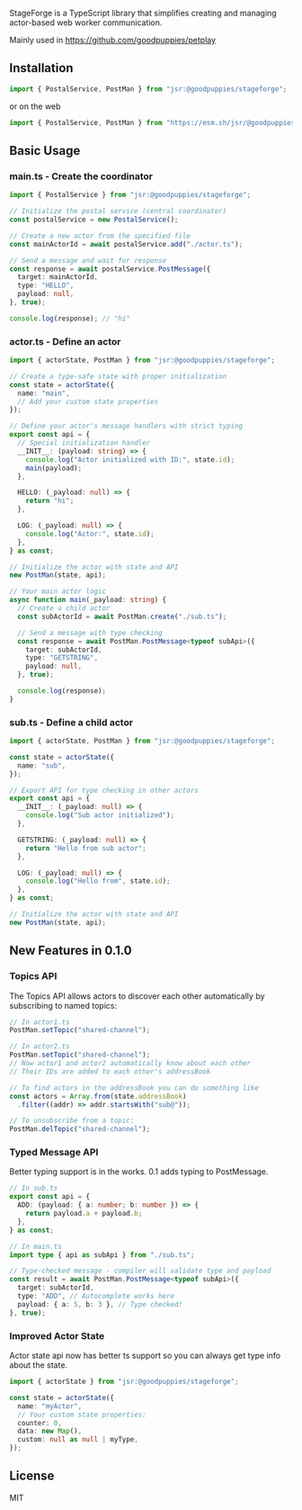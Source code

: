 StageForge is a TypeScript library that simplifies creating and managing actor-based web worker communication.

Mainly used in https://github.com/goodpuppies/petplay

## Installation

```ts
import { PostalService, PostMan } from "jsr:@goodpuppies/stageforge";
```

or on the web

```ts
import { PostalService, PostMan } from "https://esm.sh/jsr/@goodpuppies/stageforge@0.1.0";
```

## Basic Usage

### main.ts - Create the coordinator

```ts
import { PostalService } from "jsr:@goodpuppies/stageforge";

// Initialize the postal service (central coordinator)
const postalService = new PostalService();

// Create a new actor from the specified file
const mainActorId = await postalService.add("./actor.ts");

// Send a message and wait for response
const response = await postalService.PostMessage({
  target: mainActorId,
  type: "HELLO",
  payload: null,
}, true);

console.log(response); // "hi"
```

### actor.ts - Define an actor

```ts
import { actorState, PostMan } from "jsr:@goodpuppies/stageforge";

// Create a type-safe state with proper initialization
const state = actorState({
  name: "main",
  // Add your custom state properties
});

// Define your actor's message handlers with strict typing
export const api = {
  // Special initialization handler
  __INIT__: (payload: string) => {
    console.log("Actor initialized with ID:", state.id);
    main(payload);
  },

  HELLO: (_payload: null) => {
    return "hi";
  },

  LOG: (_payload: null) => {
    console.log("Actor:", state.id);
  },
} as const;

// Initialize the actor with state and API
new PostMan(state, api);

// Your main actor logic
async function main(_payload: string) {
  // Create a child actor
  const subActorId = await PostMan.create("./sub.ts");

  // Send a message with type checking
  const response = await PostMan.PostMessage<typeof subApi>({
    target: subActorId,
    type: "GETSTRING",
    payload: null,
  }, true);

  console.log(response);
}
```

### sub.ts - Define a child actor

```ts
import { actorState, PostMan } from "jsr:@goodpuppies/stageforge";

const state = actorState({
  name: "sub",
});

// Export API for type checking in other actors
export const api = {
  __INIT__: (_payload: null) => {
    console.log("Sub actor initialized");
  },

  GETSTRING: (_payload: null) => {
    return "Hello from sub actor";
  },

  LOG: (_payload: null) => {
    console.log("Hello from", state.id);
  },
} as const;

// Initialize the actor with state and API
new PostMan(state, api);
```

## New Features in 0.1.0

### Topics API

The Topics API allows actors to discover each other automatically by subscribing to named topics:

```ts
// In actor1.ts
PostMan.setTopic("shared-channel");

// In actor2.ts
PostMan.setTopic("shared-channel");
// Now actor1 and actor2 automatically know about each other
// Their IDs are added to each other's addressBook

// To find actors in the addressBook you can do something like
const actors = Array.from(state.addressBook)
  .filter((addr) => addr.startsWith("sub@"));

// To unsubscribe from a topic:
PostMan.delTopic("shared-channel");
```

### Typed Message API

Better typing support is in the works. 0.1 adds typing to PostMessage.

```ts
// In sub.ts
export const api = {
  ADD: (payload: { a: number; b: number }) => {
    return payload.a + payload.b;
  },
} as const;

// In main.ts
import type { api as subApi } from "./sub.ts";

// Type-checked message - compiler will validate type and payload
const result = await PostMan.PostMessage<typeof subApi>({
  target: subActorId,
  type: "ADD", // Autocomplete works here
  payload: { a: 5, b: 3 }, // Type checked!
}, true);
```

### Improved Actor State

Actor state api now has better ts support so you can always get type info about the state.

```ts
import { actorState } from "jsr:@goodpuppies/stageforge";

const state = actorState({
  name: "myActor",
  // Your custom state properties:
  counter: 0,
  data: new Map(),
  custom: null as null | myType,
});
```

## License

MIT
